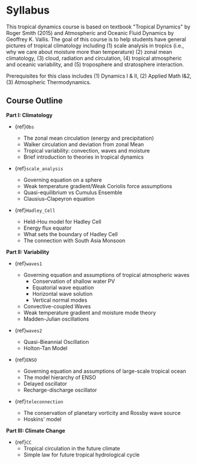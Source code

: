 # Syllabus 
This tropical dynamics course is based on textbook "Tropical Dynamics" by Roger Smith (2015) and Atmospheric and Oceanic Fluid Dynamics by Geoffrey K. Vallis. The goal of this course is to help students have general pictures of tropical climatology including (1) scale analysis in tropics (i.e., why we care about moisture more than temperature) (2) zonal mean climatology, (3) cloud, radiation and circulation, (4) tropical atmospheric and oceanic variability, and (5) troposphere and stratosphere interaction. 

Prerequisites for this class includes (1) Dynamics I & II, (2) Applied Math I&2, (3) Atmospheric Thermodynamics. 

## Course Outline
__Part I: Climatology__
* {ref}`Obs`
	* The zonal mean circulation (energy and precipitation)
    * Walker circulation and deviation from zonal Mean
    * Tropical variability: convection, waves and moisture
    * Brief introduction to theories in tropical dynamics 
         
* {ref}`scale_analysis`
    * Governing equation on a sphere
    * Weak temperature gradient/Weak Coriolis force assumptions
    * Quasi-equilibrium vs Cumulus Ensemble
    * Clausius–Clapeyron equation

* {ref}`Hadley_Cell`
    * Held-Hou model for Hadley Cell
    * Energy flux equator
    * What sets the boundary of Hadley Cell
    * The connection with South Asia Monsoon

__Part II: Variability__
* {ref}`waves1`
    * Governing equation and assumptions of tropical atmospheric waves
        * Conservation of shallow water PV
        * Equatorial wave equation
        * Horizontal wave solution 
        * Vertical normal modes
    * Convective-coupled Waves
    * Weak temperature gradient and moisture mode theory
    * Madden-Julian oscillations

* {ref}`waves2`
    * Quasi-Bieannial Oscillation
    * Holton-Tan Model  
  
* {ref}`ENSO`
    * Governing equation and assumptions of large-scale tropical ocean
    * The model hierarchy of ENSO
    * Delayed oscillator
    * Recharge-discharge oscillator

* {ref}`teleconnection`
    * The conservation of planetary vorticity and Rossby wave source
    * Hoskins' model  
  
__Part III: Climate Change__
* {ref}`CC`
    * Tropical circulation in the future climate 
    * Simple law for future tropical hydrological cycle